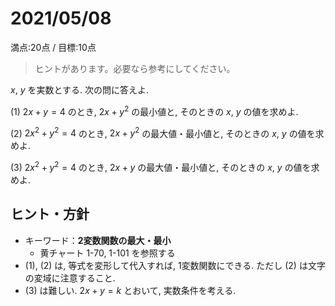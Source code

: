 # 2021/05/08

満点:20点 / 目標:10点

> ヒントがあります。必要なら参考にしてください。

$x$, $y$ を実数とする. 次の問に答えよ.

(1) $2x+y=4$ のとき, $2x+y^2$ の最小値と, そのときの $x$, $y$ の値を求めよ.

(2) $2x^2+y^2=4$ のとき, $2x+y^2$ の最大値・最小値と, そのときの $x$, $y$ の値を求めよ.

(3) $2x^2+y^2=4$ のとき, $2x+y$ の最大値・最小値と, そのときの $x$, $y$ の値を求めよ.

<div style="page-break-before:always"></div>

## ヒント・方針

- キーワード：**2変数関数の最大・最小**
    - 黄チャート 1-70, 1-101 を参照する
- (1), (2) は, 等式を変形して代入すれば, 1変数関数にできる. ただし (2) は文字の変域に注意すること.
- (3) は難しい. $2x+y=k$ とおいて, 実数条件を考える.